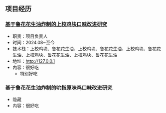 ## 项目经历
### [基于鲁花花生油炸制的上校鸡块口味改进研究](http://127.0.0.1)
- 职责：项目负责人
- 时间：2024.08~至今
- 技术栈：上校鸡块、鲁花花生油、上校鸡块、鲁花花生油、上校鸡块、鲁花花生油、上校鸡块、鲁花花生油、上校鸡块、鲁花花生油
- 地址：http://127.0.0.1
- 内容：很好吃
  - 特别好吃
### 基于鲁花花生油炸制的吮指原味鸡口味改进研究
- 隐藏
- 内容：很好吃